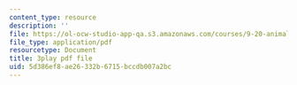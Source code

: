 ```yaml
---
content_type: resource
description: ''
file: https://ol-ocw-studio-app-qa.s3.amazonaws.com/courses/9-20-animal-behavior-fall-2013/5d386ef8ae26332b6715bccdb007a2bc_472238.pdf
file_type: application/pdf
resourcetype: Document
title: 3play pdf file
uid: 5d386ef8-ae26-332b-6715-bccdb007a2bc
---
```

